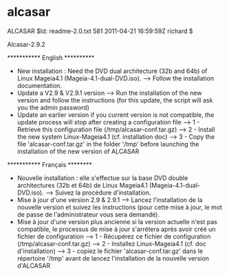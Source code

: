 # alcasar
ALCASAR
$Id: readme-2.0.txt 581 2011-04-21 16:59:59Z richard $

Alcasar-2.9.2

*********** English **********
- New installation : Need the DVD dual architecture (32b and 64b) of Linux Mageia4.1 (Mageia-4.1-dual-DVD.iso). 
	--> Follow the installation documentation.
- Update a V2.9 & V2.9.1 version 
	-->  Run the installation of the new version and follow the instructions (for this update, the script will ask you the admin password)
- Update an earlier version 
    if you current version is not compatible, the update process will stop after creating a configuration file
	--> 1 - Retrieve this configuration file (/tmp/alcasar-conf.tar.gz)
	--> 2 - Install the new system Linux-Mageia4.1 (cf. installation doc)
	--> 3 - Copy the file 'alcasar-conf.tar.gz' in the folder '/tmp' before launching the installation of the new version of ALCASAR

*********** Français ********

- Nouvelle installation : elle s'effectue sur la base DVD double architectures (32b et 64b) de Linux Mageia4.1 (Mageia-4.1-dual-DVD.iso).
	--> Suivez la procédure d'installation.
- Mise à jour d'une version 2.9 & 2.9.1
	--> Lancez l'installation de la nouvelle version et suivez les instructions (pour cette mise à jour, le mot de passe de l'administrateur vous sera demandé).
- Mise à jour d'une version plus ancienne
    si la version actuelle n'est pas compatible, le processus de mise à jour s'arrétera après avoir créé un fichier de configuration
	--> 1 - Récupérez ce fichier de configuration (/tmp/alcasar-conf.tar.gz)
	--> 2 - Installez Linux-Mageia4.1 (cf. doc d'installation)
	--> 3 - copiez le fichier 'alcasar-conf.tar.gz' dans le répertoire '/tmp' avant de lancez l'installation de la nouvelle version d'ALCASAR
